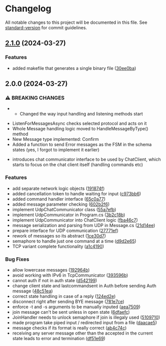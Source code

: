 # Changelog

All notable changes to this project will be documented in this file. See [standard-version](https://github.com/conventional-changelog/standard-version) for commit guidelines.

## [2.1.0](https://git.fit.vutbr.cz/xjakub41/ipk_proj1/compare/v2.0.0...v2.1.0) (2024-03-27)


### Features

* added makefile that generates a single binary file ([30ee0ba](https://git.fit.vutbr.cz/xjakub41/ipk_proj1/commit/30ee0ba1375dacdbd4839b313fa84208365df8cf))

## 2.0.0 (2024-03-27)


### ⚠ BREAKING CHANGES

* - Changed the way input handling and listening methods start
- ListenForMessagesAsync checks selected protocol and acts on it
- Whole Message handling logic moved to HandleMessageByType() method
- New Message type implemented: Confirm
- Added a function to send Error messages as the FSM in the schema states (yes, I forgot to implement it earlier)
* introduces chat communicator interface to be used by ChatClient, which starts to focus on the chat client itself (handling commands etc)

### Features

* add separate network logic objects ([191874f](https://git.fit.vutbr.cz/xjakub41/ipk_proj1/commit/191874f90e83851d7c7656adff600a4e7a6eb92b))
* added cancellation token to handle waiting for input ([c973bb6](https://git.fit.vutbr.cz/xjakub41/ipk_proj1/commit/c973bb6f8931eb79ddc556b8490fe21dc2d45245))
* added command handler interface ([65c0a77](https://git.fit.vutbr.cz/xjakub41/ipk_proj1/commit/65c0a77ffc51ece9d3249978a4be59a4d59f787e))
* added message parameter checking ([602b2f6](https://git.fit.vutbr.cz/xjakub41/ipk_proj1/commit/602b2f6f6c54ffd50cf0ddb55e0251d52c3aa335))
* implement UdpChatCommunicator class ([55a7efb](https://git.fit.vutbr.cz/xjakub41/ipk_proj1/commit/55a7efb937ecf85d31bd2e36aac7db91472c93ef))
* implement UdpCommunicator in Program.cs ([3b2c18b](https://git.fit.vutbr.cz/xjakub41/ipk_proj1/commit/3b2c18bf234af3a67624ce31c6e62f4cf201c431))
* implement UdpCommunicator into ChatClient logic ([fba46c7](https://git.fit.vutbr.cz/xjakub41/ipk_proj1/commit/fba46c7798559fe1117cdca67a8e5e2a5b153e13))
* message serialization and parsing from UDP in Message.cs ([21d14ee](https://git.fit.vutbr.cz/xjakub41/ipk_proj1/commit/21d14eecd6e0125a7cd6e30eecb8f6e9c293e48a))
* prepare interface for UDP communication ([27771ef](https://git.fit.vutbr.cz/xjakub41/ipk_proj1/commit/27771ef78dc8bbc1a58565e60cafc5017f4ab511))
* rework of messages so its abstract ([1ce30d7](https://git.fit.vutbr.cz/xjakub41/ipk_proj1/commit/1ce30d7fcdfe5ac5f907edba988c602effb90755))
* semaphore to handle just one command at a time ([d9d2e65](https://git.fit.vutbr.cz/xjakub41/ipk_proj1/commit/d9d2e659294fa4253710a2908043736b9128d64b))
* TCP variant complete functionality ([a1c4190](https://git.fit.vutbr.cz/xjakub41/ipk_proj1/commit/a1c4190abcf6a98e3aa7e9e3dc74627892a31a8e))


### Bug Fixes

* allow lowercase messages ([192964b](https://git.fit.vutbr.cz/xjakub41/ipk_proj1/commit/192964b4a6aa52cd8a1e67388e510b1bff6f07e6))
* avoid working with IPv6 in TcpCommunicator ([393596b](https://git.fit.vutbr.cz/xjakub41/ipk_proj1/commit/393596b818dcd84bcff107732ef62e237a33def1))
* cannot auth if not in auth state ([d542199](https://git.fit.vutbr.cz/xjakub41/ipk_proj1/commit/d5421994326491abe73252bb51f0efc4fc78f4c7))
* change client state and lastcommandsent in Auth before sending Auth message ([48c51ea](https://git.fit.vutbr.cz/xjakub41/ipk_proj1/commit/48c51ea57ff026f9e6cb6383f65cf8153b8e703b))
* correct state handling in case of a reply ([124ed2e](https://git.fit.vutbr.cz/xjakub41/ipk_proj1/commit/124ed2ea064074e9db9450923fdcabb17865fe54))
* disconnect right after sending BYE message ([781e7ce](https://git.fit.vutbr.cz/xjakub41/ipk_proj1/commit/781e7cebf59a6274685abab681e3fcb97b698a1f))
* enforce -t and -s arguments to be manually inputed ([aea7509](https://git.fit.vutbr.cz/xjakub41/ipk_proj1/commit/aea750904e04fae119cf477ed4ac464ed885cf4e))
* join message can't be sent unless in open state ([6dfaefc](https://git.fit.vutbr.cz/xjakub41/ipk_proj1/commit/6dfaefc74b561867506a25b3608ec6d709769e3a))
* JoinHandler needs to unlock semaphore if join is illegaly used ([5109710](https://git.fit.vutbr.cz/xjakub41/ipk_proj1/commit/5109710e36397860f3c9ba59986617ff6ecffd9b))
* made program take piped input / redirected input from a file ([daacae5](https://git.fit.vutbr.cz/xjakub41/ipk_proj1/commit/daacae502f3b81e2395f35648e62e18102efd9a6))
* message checks if its format is really correct ([ab4c74c](https://git.fit.vutbr.cz/xjakub41/ipk_proj1/commit/ab4c74c3805f1a9733f81bf4b22a49041f537b6a))
* receiving any server message other than the accepted in the current state leads to error and termination ([df51e69](https://git.fit.vutbr.cz/xjakub41/ipk_proj1/commit/df51e6955ed1b8972f095dbe879f2fbce281ca36))
